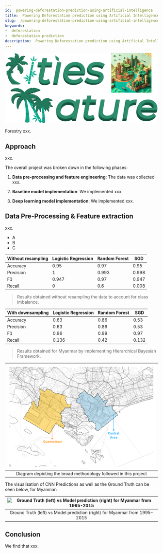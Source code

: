 ```yaml
---
id:  powering-deforestation-prediction-using-artificial-intelligence
title:  Powering Deforestation prediction using Artificial Intelligence
slug:  /powering-deforestation-prediction-using-artificial-intelligence
keywords:
-  deforestation
-  deforestation prediction
description:  Powering Deforestation prediction using Artificial Intelligence at Myanmar and Philippines
---
```


![Cover Image for the case study titled `Powering Deforestation prediction using Artificial Intelligence`](../static/img/logo-with-text.png)

Forestry xxx.

## Approach

xxx. 

The overall project was broken down in the following phases:

1. **Data pre-processing and feature engineering**: The data was collected xxx. 

2. **Baseline model implementation**: We implemented xxx.

3. **Deep learning model implementation**: We implemented xxx.

## Data Pre-Processing & Feature extraction

xxx.

- A
- B
- C

| Without resampling | Logistic Regression | Random Forest | SGD |
| ------------------ | ------------------- | ------------- | ----- |
| Accuracy | 0.95 | 0.97 | 0.95 |
| Precision | 1 | 0.993 | 0.998 |
| F1 | 0.947 | 0.97 | 0.947 |
| Recall | 0 | 0.6 | 0.008 |

> Results obtained without resampling the data to account for class imbalance.

| With downsampling | Logistic Regression | Random Forest | SGD |
| ----------------- | ------------------- | ------------- | ----- |
| Accuracy | 0.63 | 0.86 | 0.53 |
| Precision | 0.63 | 0.86 | 0.53 |
| F1 | 0.96 | 0.99 | 0.97 |
| Recall | 0.136 | 0.42 | 0.132 |

> Results obtained for Myanmar by implementing Hierarchical Bayesian Framework.

|![Diagram depicting the broad methodology followed in this project](../static/img/district-outline.png) |
|:--:|
| Diagram depicting the broad methodology followed in this project |

The visualisation of CNN Predictions as well as the Ground Truth can be seen below, for Myanmar:

| ![Ground Truth (left) vs Model prediction (right) for Myanmar from 1995-2015](../static/img/moja.gif) |
|:--:|
| Ground Truth (left) vs Model prediction (right) for Myanmar from 1995-2015 |

## Conclusion

We find that xxx.

